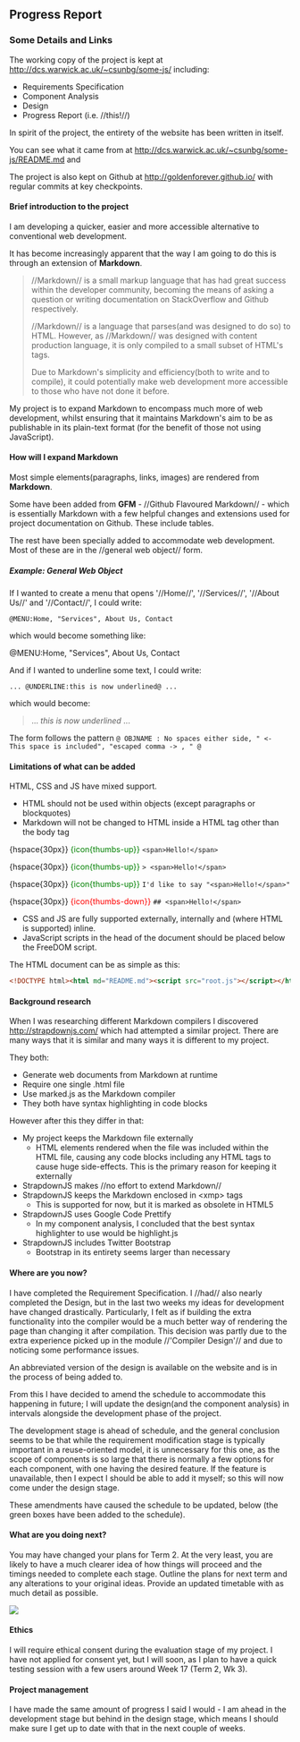 ## Progress Report

### Some Details and Links

The working copy of the project is kept at http://dcs.warwick.ac.uk/~csunbg/some-js/ including:
- Requirements Specification 
- Component Analysis 
- Design
- Progress Report (i.e. //this!//)

In spirit of the project, the entirety of the website has been written in itself.

You can see what it came from at http://dcs.warwick.ac.uk/~csunbg/some-js/README.md and 

The project is also kept on Github at http://goldenforever.github.io/ with regular commits at key checkpoints.

#### Brief introduction to the project

I am developing a quicker, easier and more accessible alternative to conventional web development.

It has become increasingly apparent that the way I am going to do this is through an extension of **Markdown**.

> //Markdown// is a small markup language that has had great success within the developer community, becoming the means of
> asking a question or writing documentation on StackOverflow and Github respectively.
> 
> //Markdown// is a language that parses(and was designed to do so) to HTML. However, as //Markdown// was designed with
> content production language, it is only compiled to a small subset of HTML's tags.
> 
> Due to Markdown's simplicity and efficiency(both to write and to compile), it could potentially make web
> development more accessible to those who have not done it before.

My project is to expand Markdown to encompass much more of web development, whilst ensuring that it
maintains Markdown's aim to be as publishable in its plain-text format (for the benefit of those not using JavaScript).

#### How will I expand Markdown

Most simple elements(paragraphs, links, images) are rendered from **Markdown**.

Some have been added from **GFM** - //Github Flavoured Markdown// - which is essentially Markdown with
a few helpful changes and extensions used for project documentation on Github. These include tables.

The rest have been specially added to accommodate web development. Most of these are in the
//general web object// form.

##### Example: General Web Object

If I wanted to create a menu that opens 
'//Home//', '//Services//', '//About Us//' and '//Contact//', I could write:

```none
@MENU:Home, "Services", About Us, Contact
```

which would become something like:

@MENU:Home, "Services", About Us, Contact

And if I wanted to underline some text, I could write:

```none
... @UNDERLINE:this is now underlined@ ...
```
which would become: 

> ... _this is now underlined_ ...

The form follows the pattern `@ OBJNAME : No spaces either side, " <- This space is included", "escaped comma -> , " @`

#### Limitations of what can be added

HTML, CSS and JS have mixed support.
- HTML should not be used within objects (except paragraphs or blockquotes)
- Markdown will not be changed to HTML inside a HTML tag other than the body tag

{hspace{30px}} <span style="color:green">{icon{thumbs-up}} </span> `<span>Hello!</span>`

{hspace{30px}} <span style="color:green">{icon{thumbs-up}} </span> `> <span>Hello!</span>`

{hspace{30px}} <span style="color:green">{icon{thumbs-up}} </span> `I'd like to say "<span>Hello!</span>"`

{hspace{30px}} <span style="color:red">{icon{thumbs-down}} </span> `## <span>Hello!</span>`

- CSS and JS are fully supported externally, internally and (where HTML is supported) inline.
- JavaScript scripts in the head of the document should be placed below the FreeDOM script.

The HTML document can be as simple as this:
```html
<!DOCTYPE html><html md="README.md"><script src="root.js"></script></html>
```

#### Background research

When I was researching different Markdown compilers I discovered http://strapdownjs.com/ which had attempted a similar
project. There are many ways that it is similar and many ways it is different to my project.

They both:
- Generate web documents from Markdown at runtime
- Require one single .html file
- Use marked.js as the Markdown compiler
- They both have syntax highlighting in code blocks

However after this they differ in that:
- My project keeps the Markdown file externally
    - HTML elements rendered when the file was included within the HTML file, causing any code blocks 
      including any HTML tags to cause huge side-effects. This is the primary reason for keeping it externally
- StrapdownJS makes //no effort to extend Markdown//
- StrapdownJS keeps the Markdown enclosed in &lt;xmp&gt; tags
    - This is supported for now, but it is marked as obsolete in HTML5
- StrapdownJS uses Google Code Prettify
    - In my component analysis, I concluded that the best syntax highlighter to use would be highlight.js
- StrapdownJS includes Twitter Bootstrap
    - Bootstrap in its entirety seems larger than necessary

#### Where are you now?

I have completed the Requirement Specification. I //had// also nearly completed the Design, but in the last two weeks my
ideas for development have changed drastically. Particularly, I felt as if building the extra functionality into the
compiler would be a much better way of rendering the page than changing it after compilation. This decision was
partly due to the extra experience picked up in the module //'Compiler Design'// and due to noticing some performance 
issues.

An abbreviated version of the design is available on the website and is in the process of being added to.

From this I have decided to amend the schedule to accommodate this happening in future; I will update the 
design(and the component analysis) in intervals alongside the development phase of the project.

The development stage is ahead of schedule, and the general conclusion seems to be that while the requirement
modification stage is typically important in a reuse-oriented model, it is unnecessary for this one, as the scope of 
components is so large that there is normally a few options for each component, with one having the desired feature.
If the feature is unavailable, then I expect I should be able to add it myself; so this will now come under the design
stage.

These amendments have caused the schedule to be updated, below (the green boxes have been added to the schedule).

#### What are you doing next?

You may have changed your plans for Term 2. At the very least, you are likely to have a much clearer idea of how things will proceed and the timings needed to complete each stage. Outline the plans for next term and any alterations to your original ideas. 
Provide an updated timetable with as much detail as possible.

![](http://dcs.warwick.ac.uk/~csunbg/some-js/images/projectplan.png)

#### Ethics

I will require ethical consent during the evaluation stage of my project. I have not applied for consent yet, but I will
soon, as I plan to have a quick testing session with a few users around Week 17 (Term 2, Wk 3).

#### Project management

I have made the same amount of progress I said I would - I am ahead in the development stage but behind in the design 
stage, which means I should make sure I get up to date with that in the next couple of weeks.